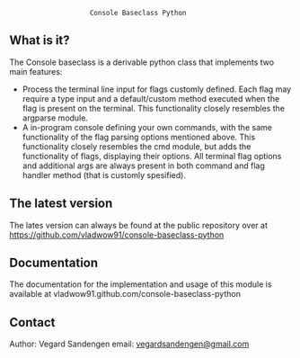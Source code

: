                         Console Baseclass Python

What is it?
-----------

The Console baseclass is a derivable python class that implements 
two main features:
* Process the terminal line input for flags customly defined. Each flag may require a type input
  and a default/custom method executed when the flag is present on the terminal. This functionality
  closely resembles the argparse module.
* A in-program console defining your own commands, with the same functionality
  of the flag parsing options mentioned above. This functionality closely resembles the cmd module, 
  but adds the functionality of flags, displaying their options. All terminal flag options and
  additional args are always present in both command and flag handler method (that is customly
  spesified).


The latest version
------------------

The lates version can always be found at the public repository over at
https://github.com/vladwow91/console-baseclass-python


Documentation
-------------

The documentation for the implementation and usage of this module is
available at
vladwow91.github.com/console-baseclass-python


Contact
-------

Author: Vegard Sandengen
email: vegardsandengen@gmail.com
